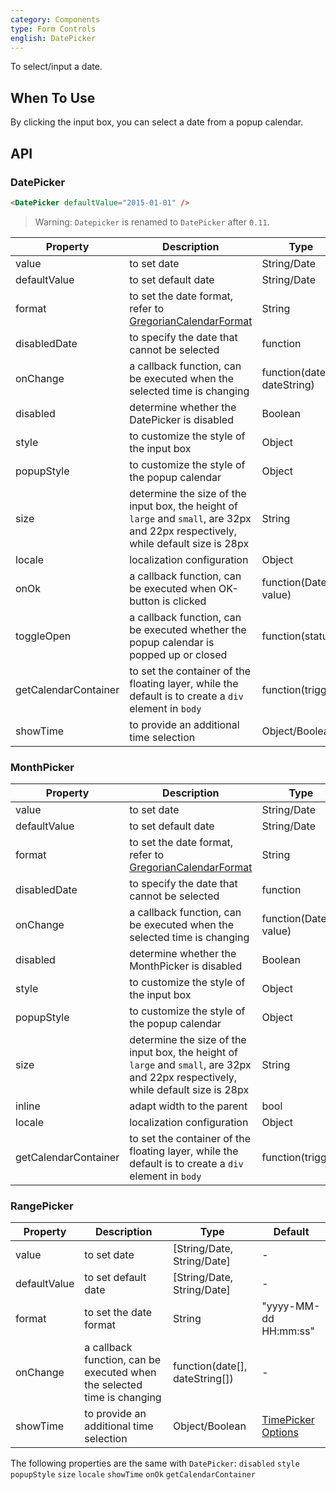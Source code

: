 ```yaml
---
category: Components
type: Form Controls
english: DatePicker
---
```


To select/input a date.

## When To Use

By clicking the input box, you can select a date from a popup calendar.

## API

### DatePicker

```html
<DatePicker defaultValue="2015-01-01" />
```

> Warning: `Datepicker` is renamed to `DatePicker` after `0.11`.


| Property         | Description           | Type     | Default       |
|--------------|----------------|----------|--------------|
| value        | to set date           | String/Date   | -           |
| defaultValue | to set default date        | String/Date   | -           |
| format       | to set the date format, refer to [GregorianCalendarFormat](https://github.com/yiminghe/gregorian-calendar-format) | String   | "yyyy-MM-dd" |
| disabledDate | to specify the date that cannot be selected | function | -           |
| onChange     | a callback function, can be executed when the selected time is changing | function(date, dateString) | -           |
| disabled     | determine whether the DatePicker is disabled           | Boolean     | false        |
| style        | to customize the style of the input box     | Object     | {}   |
| popupStyle   | to customize the style of the popup calendar   | Object     | {}   |
| size         | determine the size of the input box, the height of `large` and `small`, are 32px and 22px respectively, while default size is 28px | String   | -  |
| locale       | localization configuration | Object   | [default](https://github.com/ant-design/ant-design/issues/424)  |
| onOk         | a callback function, can be executed when OK-button is clicked | function(Date value) | - |
| toggleOpen   | a callback function, can be executed whether the popup calendar is popped up or closed | function(status) | - |
| getCalendarContainer | to set the container of the floating layer, while the default is to create a `div` element in `body` | function(trigger) | - |
| showTime     | to provide an additional time selection  | Object/Boolean | [TimePicker Options](http://ant.design/components/time-picker/#api) |

### MonthPicker

| Property         | Description           | Type     | Default       |
|--------------|----------------|----------|--------------|
| value        | to set date          | String/Date   | -           |
| defaultValue | to set default date       | String/Date   | -           |
| format       | to set the date format, refer to [GregorianCalendarFormat](https://github.com/yiminghe/gregorian-calendar-format) | String   | "yyyy-MM" |
| disabledDate | to specify the date that cannot be selected | function | -           |
| onChange     | a callback function, can be executed when the selected time is changing | function(Date value) | -           |
| disabled     | determine whether the MonthPicker is disabled           | Boolean     | false        |
| style        | to customize the style of the input box     | Object     | {}   |
| popupStyle   | to customize the style of the popup calendar   | Object     | {}   |
| size         | determine the size of the input box, the height of `large` and `small`, are 32px and 22px respectively, while default size is 28px | String   | -  |
| inline       | adapt width to the parent   | bool   | false  |
| locale       | localization configuration | Object   | [default](https://github.com/ant-design/ant-design/issues/424)  |
| getCalendarContainer | to set the container of the floating layer, while the default is to create a `div` element in `body` | function(trigger) | - |

### RangePicker

| Property         | Description           | Type     | Default       |
|--------------|----------------|----------|--------------|
| value        | to set date          | [String/Date, String/Date]   | -           |
| defaultValue | to set default date       | [String/Date, String/Date]   | -           |
| format       | to set the date format  | String    | "yyyy-MM-dd HH:mm:ss" |
| onChange     | a callback function, can be executed when the selected time is changing | function(date[], dateString[]) | -           |
| showTime     | to provide an additional time selection  | Object/Boolean | [TimePicker Options](http://ant.design/components/time-picker/#api) |

The following properties are the same with `DatePicker`: `disabled` `style` `popupStyle` `size` `locale` `showTime` `onOk` `getCalendarContainer`


<style>
.code-box-demo .ant-calendar-picker {
  margin: 0 8px 12px 0;
}
</style>
